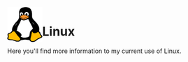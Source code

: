 <img align="left" width="80" height="80" src="./img/../../img/tux-logo.png" alt="Github Logo">

# Linux

Here you'll find more information to my current use of Linux.